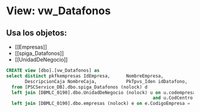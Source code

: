 # View: vw_Datafonos

## Usa los objetos:
- [[Empresas]]
- [[spiga_Datafonos]]
- [[UnidadDeNegocio]]

```sql
CREATE view [dbo].[vw_Datafonos] as
select distinct pkfkempresas IdEmpresa,      NombreEmpresa,            NombreCentro,                
       DescripcionCaja NombreCaja,           PkTpvs_Iden idDatafono,   Descripcion NombreDatafono
  from [PSCService_DB].dbo.spiga_Datafonos (nolock) d
  left join [DBMLC_0190].dbo.UnidadDeNegocio (nolock) u on u.codempresa = d.pkfkempresas
                                                       and u.CodCentro  = d.PkFkCentros
  left join [DBMLC_0190].dbo.empresas (nolock) e on e.CodigoEmpresa =  d.PkFkEmpresas

```
